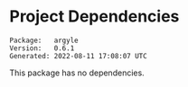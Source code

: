 # Project Dependencies
    Package:   argyle
    Version:   0.6.1
    Generated: 2022-08-11 17:08:07 UTC

This package has no dependencies.
